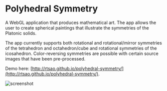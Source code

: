 Polyhedral Symmetry
===================

A WebGL application that produces mathematical art. The app allows the user to create spherical paintings that illustrate the symmetries of the Platonic solids.

The app currently supports both rotational and rotational/mirror symmetries of the tetrahedron and octahedron/cube and rotational symmetries of the icosahedron. Color-reversing symmetries are possible with certain source images that have been pre-processed.

Demo here: [http://rtsao.github.io/polyhedral-symmetry/](http://rtsao.github.io/polyhedral-symmetry/).

![screenshot](http://i.imgur.com/y1fdRYs.jpg)
